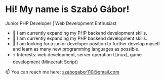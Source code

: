 # Hi! My name is Szabó Gábor!

Junior PHP Developer | Web Development Enthusiast

- 🌱 I am currently expanding my PHP backend development skills.
- 🔭 I am currently expanding my PHP backend development skills.
- 👯 I am looking for a junior developer position to further develop myself and learn as many new programming languages ​​as possible.
- ⚡ Interests: web development, server operation (Linux), game development (Minecraft Script)

📫 You can reach me here: szabogabor110@gmail.com

